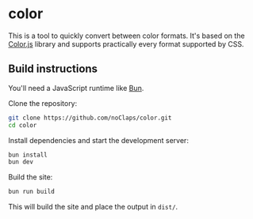 # color

This is a tool to quickly convert between color formats. It's based on the [Color.js](https://colorjs.io) library and supports practically every format supported by CSS.

## Build instructions

You'll need a JavaScript runtime like [Bun](https://bun.sh).

Clone the repository:

```sh
git clone https://github.com/noClaps/color.git
cd color
```

Install dependencies and start the development server:

```sh
bun install
bun dev
```

Build the site:

```sh
bun run build
```

This will build the site and place the output in `dist/`.
